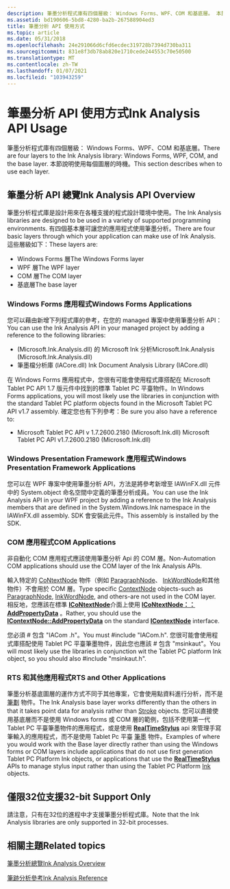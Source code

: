 ```yaml
---
description: 筆墨分析程式庫有四個層級： Windows Forms、WPF、COM 和基底層。 本節說明使用每個圖層的時機。
ms.assetid: bd190606-5bd8-4280-ba2b-267588904ed3
title: 筆墨分析 API 使用方式
ms.topic: article
ms.date: 05/31/2018
ms.openlocfilehash: 24e291066d6cfd6ecdec319728b7394d730ba311
ms.sourcegitcommit: 831e8f3db78ab820e1710cede244553c70e50500
ms.translationtype: MT
ms.contentlocale: zh-TW
ms.lasthandoff: 01/07/2021
ms.locfileid: "103943259"
---
```

# <a name="ink-analysis-api-usage"></a><span data-ttu-id="68e94-104">筆墨分析 API 使用方式</span><span class="sxs-lookup"><span data-stu-id="68e94-104">Ink Analysis API Usage</span></span>

<span data-ttu-id="68e94-105">筆墨分析程式庫有四個層級： Windows Forms、WPF、COM 和基底層。</span><span class="sxs-lookup"><span data-stu-id="68e94-105">There are four layers to the Ink Analysis library: Windows Forms, WPF, COM, and the base layer.</span></span> <span data-ttu-id="68e94-106">本節說明使用每個圖層的時機。</span><span class="sxs-lookup"><span data-stu-id="68e94-106">This section describes when to use each layer.</span></span>

## <a name="ink-analysis-api-overview"></a><span data-ttu-id="68e94-107">筆墨分析 API 總覽</span><span class="sxs-lookup"><span data-stu-id="68e94-107">Ink Analysis API Overview</span></span>

<span data-ttu-id="68e94-108">筆墨分析程式庫是設計用來在各種支援的程式設計環境中使用。</span><span class="sxs-lookup"><span data-stu-id="68e94-108">The Ink Analysis libraries are designed to be used in a variety of supported programming environments.</span></span> <span data-ttu-id="68e94-109">有四個基本層可讓您的應用程式使用筆墨分析。</span><span class="sxs-lookup"><span data-stu-id="68e94-109">There are four basic layers through which your application can make use of Ink Analysis.</span></span> <span data-ttu-id="68e94-110">這些層級如下：</span><span class="sxs-lookup"><span data-stu-id="68e94-110">These layers are:</span></span>

-   <span data-ttu-id="68e94-111">Windows Forms 層</span><span class="sxs-lookup"><span data-stu-id="68e94-111">The Windows Forms layer</span></span>
-   <span data-ttu-id="68e94-112">WPF 層</span><span class="sxs-lookup"><span data-stu-id="68e94-112">The WPF layer</span></span>
-   <span data-ttu-id="68e94-113">COM 層</span><span class="sxs-lookup"><span data-stu-id="68e94-113">The COM layer</span></span>
-   <span data-ttu-id="68e94-114">基底層</span><span class="sxs-lookup"><span data-stu-id="68e94-114">The base layer</span></span>

### <a name="windows-forms-applications"></a><span data-ttu-id="68e94-115">Windows Forms 應用程式</span><span class="sxs-lookup"><span data-stu-id="68e94-115">Windows Forms Applications</span></span>

<span data-ttu-id="68e94-116">您可以藉由新增下列程式庫的參考，在您的 managed 專案中使用筆墨分析 API：</span><span class="sxs-lookup"><span data-stu-id="68e94-116">You can use the Ink Analysis API in your managed project by adding a reference to the following libraries:</span></span>

-   <span data-ttu-id="68e94-117"> (Microsoft.Ink.Analysis.dll) 的 Microsoft Ink 分析</span><span class="sxs-lookup"><span data-stu-id="68e94-117">Microsoft.Ink.Analysis (Microsoft.Ink.Analysis.dll)</span></span>
-   <span data-ttu-id="68e94-118">筆墨檔分析庫 (IACore.dll) </span><span class="sxs-lookup"><span data-stu-id="68e94-118">Ink Document Analysis Library (IACore.dll)</span></span>

<span data-ttu-id="68e94-119">在 Windows Forms 應用程式中，您很有可能會使用程式庫搭配在 Microsoft Tablet PC API 1.7 版元件中找到的標準 Tablet PC 平臺物件。</span><span class="sxs-lookup"><span data-stu-id="68e94-119">In Windows Forms applications, you will most likely use the libraries in conjunction with the standard Tablet PC platform objects found in the Microsoft Tablet PC API v1.7 assembly.</span></span> <span data-ttu-id="68e94-120">確定您也有下列參考：</span><span class="sxs-lookup"><span data-stu-id="68e94-120">Be sure you also have a reference to:</span></span>

-   <span data-ttu-id="68e94-121">Microsoft Tablet PC API v 1.7.2600.2180 (Microsoft.Ink.dll) </span><span class="sxs-lookup"><span data-stu-id="68e94-121">Microsoft Tablet PC API v1.7.2600.2180 (Microsoft.Ink.dll)</span></span>

### <a name="windows-presentation-framework-applications"></a><span data-ttu-id="68e94-122">Windows Presentation Framework 應用程式</span><span class="sxs-lookup"><span data-stu-id="68e94-122">Windows Presentation Framework Applications</span></span>

<span data-ttu-id="68e94-123">您可以在 WPF 專案中使用筆墨分析 API，方法是將參考新增至 IAWinFX.dll 元件中的 System.object 命名空間中定義的筆墨分析成員。</span><span class="sxs-lookup"><span data-stu-id="68e94-123">You can use the Ink Analysis API in your WPF project by adding a reference to the Ink Analysis members that are defined in the System.Windows.Ink namespace in the IAWinFX.dll assembly.</span></span> <span data-ttu-id="68e94-124">SDK 會安裝此元件。</span><span class="sxs-lookup"><span data-stu-id="68e94-124">This assembly is installed by the SDK.</span></span>

### <a name="com-applications"></a><span data-ttu-id="68e94-125">COM 應用程式</span><span class="sxs-lookup"><span data-stu-id="68e94-125">COM Applications</span></span>

<span data-ttu-id="68e94-126">非自動化 COM 應用程式應該使用筆墨分析 Api 的 COM 層。</span><span class="sxs-lookup"><span data-stu-id="68e94-126">Non-Automation COM applications should use the COM layer of the Ink Analysis APIs.</span></span>

<span data-ttu-id="68e94-127">輸入特定的 [CoNtextNode](/previous-versions/ms551996(v=vs.100)) 物件（例如 [ParagraphNode](/previous-versions/ms580136(v=vs.100))、 [InkWordNode](/previous-versions/ms580133(v=vs.100))和其他物件）不會用於 COM 層。</span><span class="sxs-lookup"><span data-stu-id="68e94-127">Type specific [ContextNode](/previous-versions/ms551996(v=vs.100)) objects-such as [ParagraphNode](/previous-versions/ms580136(v=vs.100)), [InkWordNode](/previous-versions/ms580133(v=vs.100)), and others-are not used in the COM layer.</span></span> <span data-ttu-id="68e94-128">相反地，您應該在標準 [**ICoNtextNode**](icontextnode.md)介面上使用 [**ICoNtextNode：： AddPropertyData**](icontextnode-addpropertydata.md) 。</span><span class="sxs-lookup"><span data-stu-id="68e94-128">Rather, you should use the [**IContextNode::AddPropertyData**](icontextnode-addpropertydata.md) on the standard [**IContextNode**](icontextnode.md) interface.</span></span>

<span data-ttu-id="68e94-129">您必須 \# 包含 "IACom .h"。</span><span class="sxs-lookup"><span data-stu-id="68e94-129">You must \#include "IACom.h".</span></span> <span data-ttu-id="68e94-130">您很可能會使用程式庫搭配使用 Tablet PC 平臺筆墨物件，因此您也應該 \# 包含 "msinkaut"。</span><span class="sxs-lookup"><span data-stu-id="68e94-130">You will most likely use the libraries in conjunction wit the Tablet PC platform Ink object, so you should also \#include "msinkaut.h".</span></span>

### <a name="rts-and-other-applications"></a><span data-ttu-id="68e94-131">RTS 和其他應用程式</span><span class="sxs-lookup"><span data-stu-id="68e94-131">RTS and Other Applications</span></span>

<span data-ttu-id="68e94-132">筆墨分析基底圖層的運作方式不同于其他專案，它會使用點資料進行分析，而不是 [筆劃](/previous-versions/ms552692(v=vs.100)) 物件。</span><span class="sxs-lookup"><span data-stu-id="68e94-132">The Ink Analysis base layer works differently than the others in that it takes point data for analysis rather than [Stroke](/previous-versions/ms552692(v=vs.100)) objects.</span></span> <span data-ttu-id="68e94-133">您可以直接使用基底層而不是使用 Windows forms 或 COM 層的範例，包括不使用第一代 Tablet PC 平臺筆墨物件的應用程式，或是使用 [**RealTimeStylus**](realtimestylus-class.md) api 來管理手寫筆輸入的應用程式，而不是使用 Tablet Pc 平臺 [筆墨](/previous-versions/ms583670(v=vs.100)) 物件。</span><span class="sxs-lookup"><span data-stu-id="68e94-133">Examples of where you would work with the Base layer directly rather than using the Windows forms or COM layers include applications that do not use first generation Tablet PC Platform Ink objects, or applications that use the [**RealTimeStylus**](realtimestylus-class.md) APIs to manage stylus input rather than using the Tablet PC Platform [Ink](/previous-versions/ms583670(v=vs.100)) objects.</span></span>

## <a name="32-bit-support-only"></a><span data-ttu-id="68e94-134">僅限32位支援</span><span class="sxs-lookup"><span data-stu-id="68e94-134">32-bit Support Only</span></span>

<span data-ttu-id="68e94-135">請注意，只有在32位的進程中才支援筆墨分析程式庫。</span><span class="sxs-lookup"><span data-stu-id="68e94-135">Note that the Ink Analysis libraries are only supported in 32-bit processes.</span></span>

## <a name="related-topics"></a><span data-ttu-id="68e94-136">相關主題</span><span class="sxs-lookup"><span data-stu-id="68e94-136">Related topics</span></span>

<dl> <dt>

[<span data-ttu-id="68e94-137">筆墨分析總覽</span><span class="sxs-lookup"><span data-stu-id="68e94-137">Ink Analysis Overview</span></span>](ink-analysis-overview.md)
</dt> <dt>

[<span data-ttu-id="68e94-138">筆跡分析參考</span><span class="sxs-lookup"><span data-stu-id="68e94-138">Ink Analysis Reference</span></span>](ink-analysis-reference.md)
</dt> </dl>

 

 
